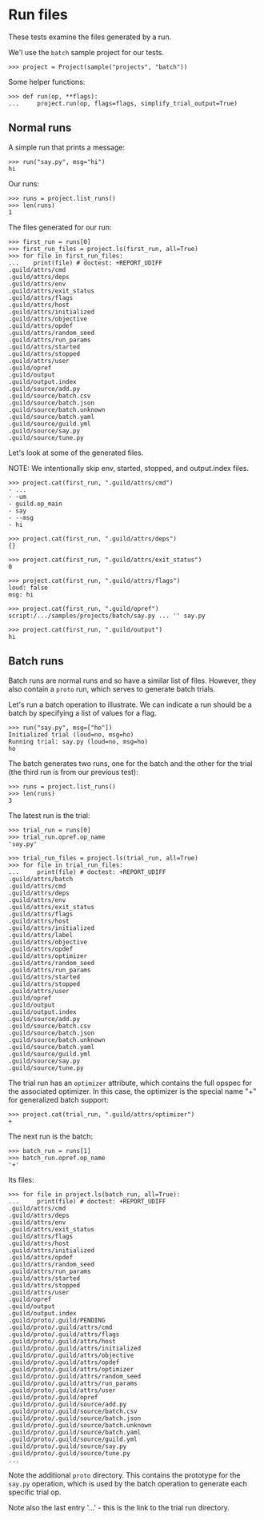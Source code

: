 # Run files

These tests examine the files generated by a run.

We'l use the `batch` sample project for our tests.

    >>> project = Project(sample("projects", "batch"))

Some helper functions:

    >>> def run(op, **flags):
    ...     project.run(op, flags=flags, simplify_trial_output=True)

## Normal runs

A simple run that prints a message:

    >>> run("say.py", msg="hi")
    hi

Our runs:

    >>> runs = project.list_runs()
    >>> len(runs)
    1

The files generated for our run:

    >>> first_run = runs[0]
    >>> first_run_files = project.ls(first_run, all=True)
    >>> for file in first_run_files:
    ...    print(file) # doctest: +REPORT_UDIFF
    .guild/attrs/cmd
    .guild/attrs/deps
    .guild/attrs/env
    .guild/attrs/exit_status
    .guild/attrs/flags
    .guild/attrs/host
    .guild/attrs/initialized
    .guild/attrs/objective
    .guild/attrs/opdef
    .guild/attrs/random_seed
    .guild/attrs/run_params
    .guild/attrs/started
    .guild/attrs/stopped
    .guild/attrs/user
    .guild/opref
    .guild/output
    .guild/output.index
    .guild/source/add.py
    .guild/source/batch.csv
    .guild/source/batch.json
    .guild/source/batch.unknown
    .guild/source/batch.yaml
    .guild/source/guild.yml
    .guild/source/say.py
    .guild/source/tune.py

Let's look at some of the generated files.

NOTE: We intentionally skip env, started, stopped, and output.index
files.

    >>> project.cat(first_run, ".guild/attrs/cmd")
    - ...
    - -um
    - guild.op_main
    - say
    - --msg
    - hi

    >>> project.cat(first_run, ".guild/attrs/deps")
    {}

    >>> project.cat(first_run, ".guild/attrs/exit_status")
    0

    >>> project.cat(first_run, ".guild/attrs/flags")
    loud: false
    msg: hi

    >>> project.cat(first_run, ".guild/opref")
    script:/.../samples/projects/batch/say.py ... '' say.py

    >>> project.cat(first_run, ".guild/output")
    hi

## Batch runs

Batch runs are normal runs and so have a similar list of
files. However, they also contain a `proto` run, which serves to
generate batch trials.

Let's run a batch operation to illustrate. We can indicate a run
should be a batch by specifying a list of values for a flag.

    >>> run("say.py", msg=["ho"])
    Initialized trial (loud=no, msg=ho)
    Running trial: say.py (loud=no, msg=ho)
    ho

The batch generates two runs, one for the batch and the other for the
trial (the third run is from our previous test):

    >>> runs = project.list_runs()
    >>> len(runs)
    3

The latest run is the trial:

    >>> trial_run = runs[0]
    >>> trial_run.opref.op_name
    'say.py'

    >>> trial_run_files = project.ls(trial_run, all=True)
    >>> for file in trial_run_files:
    ...     print(file) # doctest: +REPORT_UDIFF
    .guild/attrs/batch
    .guild/attrs/cmd
    .guild/attrs/deps
    .guild/attrs/env
    .guild/attrs/exit_status
    .guild/attrs/flags
    .guild/attrs/host
    .guild/attrs/initialized
    .guild/attrs/label
    .guild/attrs/objective
    .guild/attrs/opdef
    .guild/attrs/optimizer
    .guild/attrs/random_seed
    .guild/attrs/run_params
    .guild/attrs/started
    .guild/attrs/stopped
    .guild/attrs/user
    .guild/opref
    .guild/output
    .guild/output.index
    .guild/source/add.py
    .guild/source/batch.csv
    .guild/source/batch.json
    .guild/source/batch.unknown
    .guild/source/batch.yaml
    .guild/source/guild.yml
    .guild/source/say.py
    .guild/source/tune.py

The trial run has an `optimizer` attribute, which contains the full
opspec for the associated optimizer. In this case, the optimizer is
the special name "+" for generalized batch support:

    >>> project.cat(trial_run, ".guild/attrs/optimizer")
    +

The next run is the batch:

    >>> batch_run = runs[1]
    >>> batch_run.opref.op_name
    '+'

Its files:

    >>> for file in project.ls(batch_run, all=True):
    ...     print(file) # doctest: +REPORT_UDIFF
    .guild/attrs/cmd
    .guild/attrs/deps
    .guild/attrs/env
    .guild/attrs/exit_status
    .guild/attrs/flags
    .guild/attrs/host
    .guild/attrs/initialized
    .guild/attrs/opdef
    .guild/attrs/random_seed
    .guild/attrs/run_params
    .guild/attrs/started
    .guild/attrs/stopped
    .guild/attrs/user
    .guild/opref
    .guild/output
    .guild/output.index
    .guild/proto/.guild/PENDING
    .guild/proto/.guild/attrs/cmd
    .guild/proto/.guild/attrs/flags
    .guild/proto/.guild/attrs/host
    .guild/proto/.guild/attrs/initialized
    .guild/proto/.guild/attrs/objective
    .guild/proto/.guild/attrs/opdef
    .guild/proto/.guild/attrs/optimizer
    .guild/proto/.guild/attrs/random_seed
    .guild/proto/.guild/attrs/run_params
    .guild/proto/.guild/attrs/user
    .guild/proto/.guild/opref
    .guild/proto/.guild/source/add.py
    .guild/proto/.guild/source/batch.csv
    .guild/proto/.guild/source/batch.json
    .guild/proto/.guild/source/batch.unknown
    .guild/proto/.guild/source/batch.yaml
    .guild/proto/.guild/source/guild.yml
    .guild/proto/.guild/source/say.py
    .guild/proto/.guild/source/tune.py
    ...

Note the additional `proto` directory. This contains the prototype for
the `say.py` operation, which is used by the batch operation to
generate each specific trial op.

Note also the last entry '...' - this is the link to the trial run
directory.
